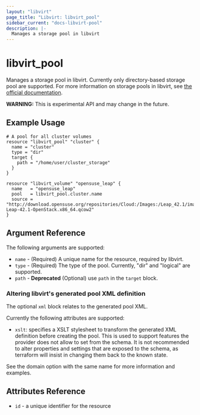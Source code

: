 ```yaml
---
layout: "libvirt"
page_title: "Libvirt: libvirt_pool"
sidebar_current: "docs-libvirt-pool"
description: |-
  Manages a storage pool in libvirt
---
```


# libvirt\_pool

Manages a storage pool in libvirt. Currently only directory-based storage pool are supported. For more information on
storage pools in libvirt, see [the official documentation](https://libvirt.org/formatstorage.html).

**WARNING:** This is experimental API and may change in the future.

## Example Usage

```hcl
# A pool for all cluster volumes
resource "libvirt_pool" "cluster" {
  name = "cluster"
  type = "dir"
  target {
	path = "/home/user/cluster_storage"
  }
}

resource "libvirt_volume" "opensuse_leap" {
  name   = "opensuse_leap"
  pool   = libvirt_pool.cluster.name
  source = "http://download.opensuse.org/repositories/Cloud:/Images:/Leap_42.1/images/openSUSE-Leap-42.1-OpenStack.x86_64.qcow2"
}
```

## Argument Reference

The following arguments are supported:

* `name` - (Required) A unique name for the resource, required by libvirt.
* `type` - (Required) The type of the pool. Currently, "dir" and "logical" are supported.
* `path` - **Deprecated** (Optional) use `path` in the `target` block.

### Altering libvirt's generated pool XML definition

The optional `xml` block relates to the generated pool XML.

Currently the following attributes are supported:

* `xslt`: specifies a XSLT stylesheet to transform the generated XML definition before creating the pool. This is used
  to support features the provider does not allow to set from the schema. It is not recommended to alter properties and
  settings that are exposed to the schema, as terraform will insist in changing them back to the known state.

See the domain option with the same name for more information and examples.

## Attributes Reference

* `id` - a unique identifier for the resource
